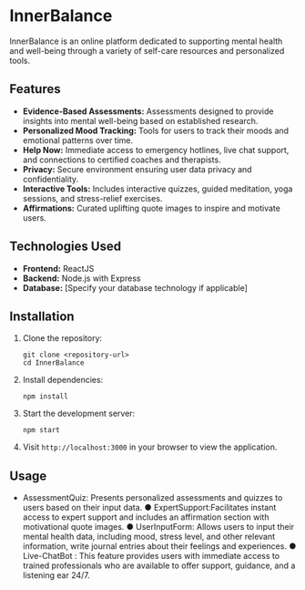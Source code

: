 
# InnerBalance

InnerBalance is an online platform dedicated to supporting mental health and well-being through a variety of self-care resources and personalized tools.

## Features

- **Evidence-Based Assessments:** Assessments designed to provide insights into mental well-being based on established research.
- **Personalized Mood Tracking:** Tools for users to track their moods and emotional patterns over time.
- **Help Now:** Immediate access to emergency hotlines, live chat support, and connections to certified coaches and therapists.
- **Privacy:** Secure environment ensuring user data privacy and confidentiality.
- **Interactive Tools:** Includes interactive quizzes, guided meditation, yoga sessions, and stress-relief exercises.
- **Affirmations:** Curated uplifting quote images to inspire and motivate users.
  
## Technologies Used

- **Frontend:** ReactJS
- **Backend:** Node.js with Express
- **Database:** [Specify your database technology if applicable]
  
## Installation

1. Clone the repository:

   ```
   git clone <repository-url>
   cd InnerBalance
   ```

2. Install dependencies:

   ```
   npm install
   ```

3. Start the development server:

   ```
   npm start
   ```

4. Visit `http://localhost:3000` in your browser to view the application.

## Usage

- AssessmentQuiz: Presents personalized assessments and quizzes to users based on
their input data.
● ExpertSupport:Facilitates instant access to expert support and includes an affirmation
section with motivational quote images.
● UserInputForm: Allows users to input their mental health data, including mood, stress
level, and other relevant information, write journal entries about their feelings and
experiences.
● Live-ChatBot : This feature provides users with immediate access to trained
professionals who are available to offer support, guidance, and a listening ear 24/7.
